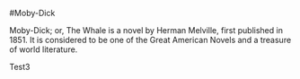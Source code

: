 #Moby-Dick

Moby-Dick; or, The Whale is a novel by Herman Melville, first published in 1851. It is considered to be one of the Great American Novels and a treasure of world literature.

Test3